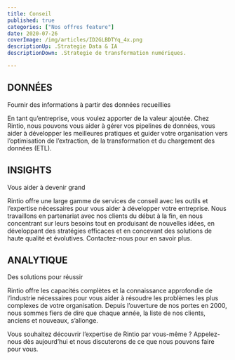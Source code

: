 ```yaml
---
title: Conseil
published: true
categories: ["Nos offres feature"]
date: 2020-07-26
coverImage: /img/articles/ID2GLBDTYq_4x.png
descriptionUp: .Strategie Data & IA
descriptionDown: .Strategie de transformation numériques.

---
```

 
## DONNÉES

Fournir des informations à partir des données recueillies

En tant qu’entreprise, vous voulez apporter de la valeur ajoutée. Chez Rintio, nous pouvons vous aider à gérer vos pipelines de données, vous aider à développer les meilleures pratiques et guider votre organisation vers l’optimisation de l’extraction, de la transformation et du chargement des données (ETL).

## INSIGHTS

Vous aider à devenir grand

Rintio offre une large gamme de services de conseil avec les outils et l’expertise nécessaires pour vous aider à développer votre entreprise. Nous travaillons en partenariat avec nos clients du début à la fin, en nous concentrant sur leurs besoins tout en produisant de nouvelles idées, en développant des stratégies efficaces et en concevant des solutions de haute qualité et évolutives. Contactez-nous pour en savoir plus.

## ANALYTIQUE

Des solutions pour réussir

Rintio offre les capacités complètes et la connaissance approfondie de l’industrie nécessaires pour vous aider à résoudre les problèmes les plus complexes de votre organisation. Depuis l’ouverture de nos portes en 2000, nous sommes fiers de dire que chaque année, la liste de nos clients, anciens et nouveaux, s’allonge.

Vous souhaitez découvrir l’expertise de Rintio par vous-même ? Appelez-nous dès aujourd’hui et nous discuterons de ce que nous pouvons faire pour vous.
